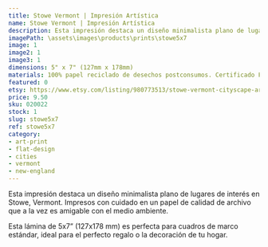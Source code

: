 ```yaml
---
title: Stowe Vermont | Impresión Artística
name: Stowe Vermont | Impresión Artística
description: Esta impresión destaca un diseño minimalista plano de lugares de interés en Stowe, Vermont. Impresos con cuidado en un papel de calidad de archivo que a la vez es amigable con el medio ambiente.
imagePath: \assets\images\products\prints\stowe5x7
image: 1
image2: 1
image3: 1
dimensions: 5" x 7" (127mm x 178mm)
materials: 100% papel reciclado de desechos postconsumos. Certificado FSC.
featured: 0
etsy: https://www.etsy.com/listing/980773513/stowe-vermont-cityscape-art-print-thick
price: 9.50
sku: 020022
stock: 1
slug: stowe5x7
ref: stowe5x7
category:
- art-print
- flat-design
- cities
- vermont
- new-england
---
```

Esta impresión destaca un diseño minimalista plano de lugares de interés en Stowe, Vermont. Impresos con cuidado en un papel de calidad de archivo que a la vez es amigable con el medio ambiente.

Esta lámina de 5x7” (127x178 mm) es perfecta para cuadros de marco estándar, ideal para el perfecto regalo o la decoración de tu hogar.
